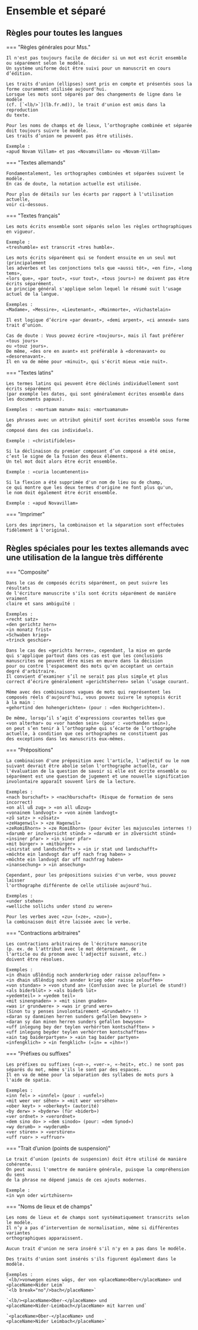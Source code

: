 # Ensemble et séparé

## Règles pour toutes les langues

=== "Règles générales pour Mss."

    Il n'est pas toujours facile de décider si un mot est écrit ensemble
    ou séparément selon le modèle.
    Un système uniforme doit être suivi pour un manuscrit en cours d’édition.
    
    Les traits d'union (ellipses) sont pris en compte et présentés sous la
    forme couramment utilisée aujourd'hui.
    Lorsque les mots sont séparés par des changements de ligne dans le modèle 
    (cf. [`<lb/>`](lb.fr.md)), le trait d'union est omis dans la reproduction
    du texte.
    
    Pour les noms de champs et de lieux, l’orthographe combinée et séparée
    doit toujours suivre le modèle.
    Les traits d’union ne peuvent pas être utilisés.
    
    Exemple :  
    «apud Novam Villam» et pas «Novamvillam» ou «Novam-Villam»

=== "Textes allemands"

    Fondamentalement, les orthographes combinées et séparées suivent le modèle.
    En cas de doute, la notation actuelle est utilisée.

    Pour plus de détails sur les écarts par rapport à l'utilisation actuelle,
    voir ci-dessous.

=== "Textes français"

    Les mots écrits ensemble sont séparés selon les règles orthographiques en vigueur.

    Exemple :  
    «treshumble» est transcrit «tres humble».

    Les mots écrits séparément qui se fondent ensuite en un seul mot (principalement
    les adverbes et les conjonctions tels que «aussi tôt», «en fin», «long tems»,
    «lors que», «par tout», «sur tout», «tous jours») ne doivent pas être écrits séparément.
    Le principe général s'applique selon lequel le résumé suit l'usage actuel de la langue.
    
    Exemples :
    «Madame», «Messire», «Lieutenant», «Mainmorte», «Vichastelain»
    
    Il est logique d’écrire «par devant», «demi arpent», «ci annexé» sans trait d’union.
    
    Cas de doute : Vous pouvez écrire «toujours», mais il faut préférer «tous jours»
    ou «touz jours».
    De même, «des ore en avant» est préférable à «dorenavant» ou «desorenavant».
    Il en va de même pour «minuit», qui s'écrit mieux «mie nuit».

=== "Textes latins"

    Les termes latins qui peuvent être déclinés individuellement sont écrits séparément
    (par exemple les dates, qui sont généralement écrites ensemble dans les documents papaux).
    
    Exemples : «mortuam manum» mais: «mortuamanum»
    
    Les phrases avec un attribut génitif sont écrites ensemble sous forme de
    composé dans des cas individuels.

    Exemple : «christifideles»
    
    Si la déclinaison du premier composant d’un composé a été omise,
    c’est le signe de la fusion des deux éléments.
    Un tel mot doit alors être écrit ensemble.
    
    Exemple : «curia locumtenentis»
    
    Si la flexion a été supprimée d'un nom de lieu ou de champ,
    ce qui montre que les deux termes d'origine ne font plus qu'un,
    le nom doit également être écrit ensemble.

    Exemple : «apud Novavillam»

=== "Imprimer"

    Lors des imprimers, la combinaison et la séparation sont effectuées
    fidèlement à l'original.

## Règles spéciales pour les textes allemands avec une utilisation de la langue très différente

=== "Composite"

    Dans le cas de composés écrits séparément, on peut suivre les résultats
    de l'écriture manuscrite s'ils sont écrits séparément de manière vraiment
    claire et sans ambiguïté :
    
    Exemples :  
    «recht satz»  
    «den gerichtz hern»  
    «in monatz frist»  
    «Schwaben krieg»  
    «trinck geschier»

    Dans le cas des «gerichts herren», cependant, la mise en garde
    qui s'applique partout dans ces cas est que les conclusions
    manuscrites ne peuvent être mises en œuvre dans la décision
    pour ou contre l'espacement des mots qu'en acceptant un certain
    degré d'arbitraire.
    Il convient d’examiner s’il ne serait pas plus simple et plus 
    correct d’écrire généralement «gerichtsherren» selon l’usage courant.

    Même avec des combinaisons vagues de mots qui représentent les
    composés réels d'aujourd'hui, vous pouvez suivre le synopsis écrit
    à la main :
    «gehortind den hohengerichten» (pour : «den Hochgerichten»).

    De même, lorsqu’il s’agit d’expressions courantes telles que 
    «von alterhar» ou «vor handen sein» (pour : «vorhanden sein»),
    on peut s’en tenir à l’orthographe qui s’écarte de l’orthographe
    actuelle, à condition que ces orthographes ne constituent pas
    des exceptions dans les manuscrits eux-mêmes.

=== "Prépositions"

    La combinaison d'une préposition avec l'article, l'adjectif ou le nom
    suivant devrait être abolie selon l'orthographe actuelle, car
    l'évaluation de la question de savoir si elle est écrite ensemble ou
    séparément est une question de jugement et une nouvelle signification
    involontaire apparaît souvent lors de la lecture.

    Exemples :  
    «nach burschaft» > «nachburschaft» (Risque de formation de sens incorrect)  
    «on all uß zug» > «on all ußzug»  
    «vonainem landvogt» > «von ainem landvogt»  
    «zů satz» > «zůsatz»  
    «zeHagenwil» > «ze Hagenwil»  
    «zeRomißhorn» > «ze Romißhorn» (pour éviter les majuscules internes !)  
    «darumb er inzůversicht stünd» > «darumb er in zůversicht stünd»  
    «insiner pfar» > «in siner pfar»  
    «mit bürger» > «mitbürger»  
    «inirstat und landschafft» > «in ir stat und landschafft»  
    «möchte ein landvogt dar uff nach frag haben» > 
    «möchte ein landvogt dar uff nachfrag haben»  
    «inansechung» > «in ansechung»
    
    Cependant, pour les prépositions suivies d'un verbe, vous pouvez laisser
    l'orthographe différente de celle utilisée aujourd'hui.
    
    Exemples :  
    «under stehen»  
    «welliche sollichs under stond zu weren»

    Pour les verbes avec «zu» («ze», «zuo»),
    la combinaison doit être laissée avec le verbe.

=== "Contractions arbitraires"

    Les contractions arbitraires de l'écriture manuscrite
    (p. ex. de l'attribut avec le mot déterminant, de
    l'article ou du pronom avec l'adjectif suivant, etc.)
    doivent être résolues.

    Exemples :  
    «in dhain ußlêndig noch annderkrieg oder raisse zelouffen» >
    «in dhain ußlêndig noch annder krieg oder raisse zelouffen»  
    «von stundan» > «von stund an» (Confusion avec le pluriel de stund!)  
    «als biderblüt» > «als biderb lüt»  
    «yedemteil» > «yedem teil»  
    «mit sinengnaden» > «mit sinen gnaden»  
    «was ir grundwere» > «was ir grund were»
    (Sinon tu y penses involontairement «Grundwehr» !)  
    «daran sy danminen herren sunders gefallen bewysen» >
    «daran sy dan minen herren sunders gefallen bewysen»  
    «uff inlegung bey der teylen verhörrten kontschafften» >
    «uff inlegung beyder teylen verhörrten kontschafften»  
    «ain tag baiderpartyen» > «ain tag baider partyen»  
    «infengklich» > «in fengklich» («in» = «ihn»!)

=== "Préfixes ou suffixes"

    Les préfixes ou suffixes («un-», «ver-», «-heit», etc.) ne sont pas
    séparés du mot, même s'ils le sont par des espaces.
    Il en va de même pour la séparation des syllabes de mots purs à
    l'aide de spatia. 

    Exemples :  
    «inn fel» > «innfel» (pour : «unfel»)  
    «mit weer ver sêhen» > «mit weer versêhen»  
    «ober keyt» > «oberkeyt» (autorité)  
    «by derw» > «byderw» (für «biderb»)  
    «ver ordnet» > «verordnet»  
    «dem sino do» > «dem sinodo» (pour: «dem Synod»)  
    «wy derumb» > «wyderumb»  
    «ver stüren» > «verstüren»  
    «uff ruor» > «uffruor»

=== "Trait d’union (points de suspension)"

    Le trait d’union (points de suspension) doit être utilisé de manière cohérente.  
    On peut aussi l'omettre de manière générale, puisque la compréhension du sens
    de la phrase ne dépend jamais de ces ajouts modernes.

    Exemple :  
    «in wyn oder wirtzhüsern»

=== "Noms de lieux et de champs"

    Les noms de lieux et de champs sont systématiquement transcrits selon le modèle. 
    Il n’y a pas d’intervention de normalisation, même si différentes variantes
    orthographiques apparaissent.
    
    Aucun trait d'union ne sera inséré s'il n'y en a pas dans le modèle.
    
    Des traits d'union sont insérés s'ils figurent également dans le modèle.

    Exemples :  
    `<lb/>vonwegen eines wägs, der von <placeName>Ober</placeName> und 
    <placeName>Nider Leim`  
    `<lb break="no"/>bach</placeName>`

    `<lb/><placeName>Ober-</placeName> und 
    <placeName>Nider-Leimbach</placeName> mit karren und`

    `<placeName>Ober-</placeName> und 
    <placeName>Nider Leimbach</placeName>`